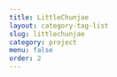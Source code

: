 ```yaml
---
title: LittleChunjae
layout: category-tag-list
slug: littlechunjae
category: project
menu: false
order: 2
---
```


